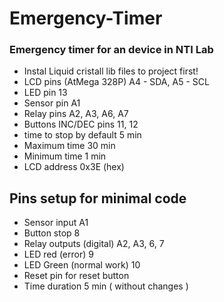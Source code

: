 # Emergency-Timer
### Emergency timer for an device in NTI Lab
* Instal Liquid cristall lib files to project first!
* LCD pins (AtMega 328P) A4 - SDA, A5 - SCL  
* LED pin 13
* Sensor pin A1
* Relay pins A2, A3, A6, A7
* Buttons INC/DEC pins 11, 12
* time to stop by default 5 min
* Maximum time 30 min
* Minimum time 1 min
* LCD address 0x3E (hex)
## Pins setup for minimal code 
* Sensor input A1
* Button stop 8
* Relay outputs (digital) A2, A3, 6, 7
* LED red (error) 9
* LED Green (normal work) 10
* Reset pin for reset button
* Time duration 5 min ( without changes )
